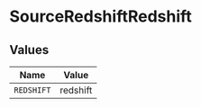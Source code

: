 # SourceRedshiftRedshift


## Values

| Name       | Value      |
| ---------- | ---------- |
| `REDSHIFT` | redshift   |